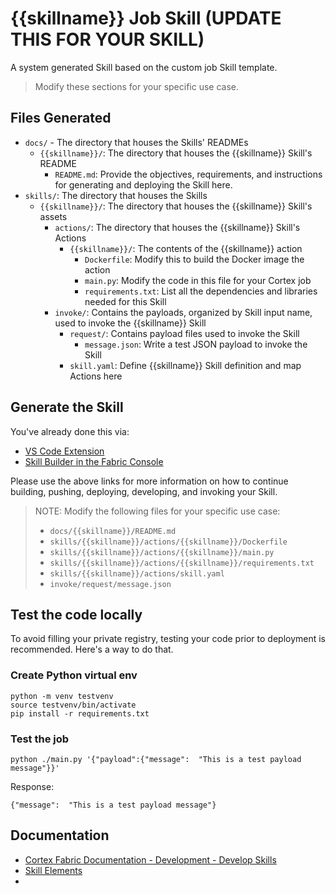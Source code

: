 # {{skillname}} Job Skill (UPDATE THIS FOR YOUR SKILL)

A system generated Skill based on the custom job Skill template.

> Modify these sections for your specific use case.

## Files Generated
- `docs/` - The directory that houses the Skills' READMEs
    - `{{skillname}}/`: The directory that houses the {{skillname}} Skill's README
        - `README.md`: Provide the objectives, requirements, and instructions for generating and deploying the Skill here.
- `skills/`: The directory that houses the Skills
    - `{{skillname}}/`: The directory that houses the {{skillname}} Skill's assets
        - `actions/`: The directory that houses the {{skillname}} Skill's Actions
            - `{{skillname}}/`: The contents of the {{skillname}} action
                - `Dockerfile`: Modify this to build the Docker image the action
                - `main.py`: Modify the code in this file for your Cortex job
                - `requirements.txt`: List all the dependencies and libraries needed for this Skill
        - `invoke/`: Contains the payloads, organized by Skill input name, used to invoke the {{skillname}} Skill
            - `request/`: Contains payload files used to invoke the Skill
                - `message.json`: Write a test JSON payload to invoke the Skill
            - `skill.yaml`: Define {{skillname}} Skill definition and map Actions here



## Generate the Skill

You've already done this via:
- [VS Code Extension](https://cognitivescale.github.io/cortex-code/)
- [Skill Builder in the Fabric Console](https://cognitivescale.github.io/cortex-fabric/docs/build-skills/skill-builder-ui)

Please use the above links for more information on how to continue building, pushing, deploying, developing, and invoking your Skill.

> NOTE: Modify the following files for your specific use case:
> - `docs/{{skillname}}/README.md`
> - `skills/{{skillname}}/actions/{{skillname}}/Dockerfile`
> - `skills/{{skillname}}/actions/{{skillname}}/main.py`
> - `skills/{{skillname}}/actions/{{skillname}}/requirements.txt`
> - `skills/{{skillname}}/actions/skill.yaml`
> - `invoke/request/message.json`

## Test the code locally

To avoid filling your private registry, testing your code prior to deployment is recommended. Here's a way to do that.

### Create Python virtual env
```shell
python -m venv testvenv
source testvenv/bin/activate
pip install -r requirements.txt
```

### Test the job
```shell
python ./main.py '{"payload":{"message":  "This is a test payload message"}}'
````
Response:
```text
{"message":  "This is a test payload message"}
```

## Documentation
- [Cortex Fabric Documentation - Development - Develop Skills](https://cognitivescale.github.io/cortex-fabric/docs/development/define-skills)
- [Skill Elements](https://cognitivescale.github.io/cortex-fabric/docs/build-skills/define-skills#skill-elements)
- 

